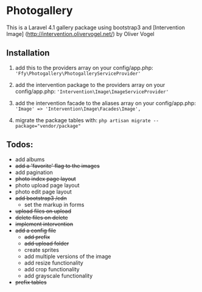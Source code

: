 Photogallery
============
This is a Laravel 4.1 gallery package using bootstrap3 and [Intervention Image] (http://intervention.olivervogel.net/) by Oliver Vogel

Installation
------------
1. add this to the providers array on your config/app.php:
``'Ffy\Photogallery\PhotogalleryServiceProvider'``

2. add the intervention package to the providers array on your config/app.php:
``'Intervention\Image\ImageServiceProvider'``

3. add the intervention facade to the aliases array on your config/app.php:
``'Image' => 'Intervention\Image\Facades\Image',``

4. migrate the package tables with:
``php artisan migrate --package="vendor/package"``

Todos:
-------
- add albums
- ~~add a 'favorite' flag to the images~~
- add pagination
- ~~photo index page layout~~
- photo upload page layout
- photo edit page layout
- ~~add bootstrap3 /cdn~~
  * set the markup in forms
- ~~upload files on upload~~
- ~~delete files on delete~~
- ~~implement intervention~~
- ~~add a config file~~
  * ~~add prefix~~
  * ~~add upload folder~~
  * create sprites
  * add multiple versions of the image
  * add resize functionality
  * add crop functionality
  * add grayscale functionality
- ~~prefix tables~~
